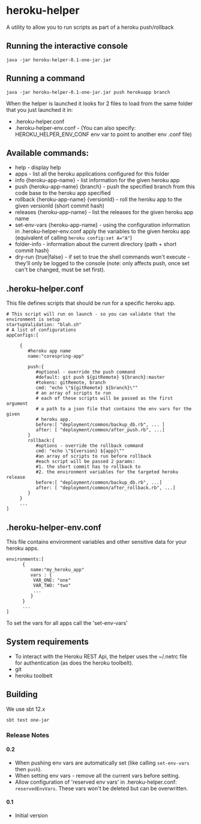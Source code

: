 # heroku-helper

A utility to allow you to run scripts as part of a heroku push/rollback

## Running the interactive console
    java -jar heroku-helper-0.1-one-jar.jar

## Running a command
    java -jar heroku-helper-0.1-one-jar.jar push herokuapp branch

When the helper is launched it looks for 2 files to load from the same folder that you just launched it in:
* .heroku-helper.conf
* .heroku-helper-env.conf - (You can also specify: HEROKU_HELPER_ENV_CONF env var to point to another env .conf file)

## Available commands:
* help - display help
* apps - list all the heroku applications configured for this folder
* info {heroku-app-name} - list information for the given heroku app
* push {heroku-app-name} {branch} - push the specified branch from this code base to the heroku app specified
* rollback {heroku-app-name} {versionId} - roll the heroku app to the given versionId (short commit hash)
* releases {heroku-app-name} - list the releases for the given heroku app name
* set-env-vars {heroku-app-name} - using the configuration information in .heroku-helper-env.conf apply the variables to the given heroku app (equivalent of calling `heroku config:set A="A"`)
* folder-info - information about the current directory (path + short commit hash)
* dry-run {true|false} - if set to true the shell commands won't execute - they'll only be logged to the console (note: only affects push, once set can't be changed, must be set first).

## .heroku-helper.conf
This file defines scripts that should be run for a specific heroku app.

    # This script will run on launch - so you can validate that the environment is setup
    startupValidation: "blah.sh"
    # A list of configurations
    appConfigs:[

         {
            #heroku app name
            name:"corespring-app"
            
            push:{
               #optional - override the push command
               #default: git push ${gitRemote} ${branch}:master
               #tokens: gitRemote, branch
               cmd: "echo \"${gitRemote} ${branch}\""
               # an array of scripts to run
               # each of these scripts will be passed as the first argument
               # a path to a json file that contains the env vars for the given
               # heroku app.
               before:[ "deployment/common/backup_db.rb", ... ]
               after: [ "deployment/common/after_push.rb", ...]
            }
            rollback:{
               #options - override the rollback command
               cmd: "echo \"${version} ${app}\""
               #an array of scripts to run before rollback
               #each script will be passed 2 params:
               #1. the short commit has to rollback to
               #2. the environment variables for the targeted heroku release
               before:[ "deployment/common/backup_db.rb", ...]
               after: [ "deployment/common/after_rollback.rb", ...]
            }
         }
         ...
    ]

## .heroku-helper-env.conf
This file contains environment variables and other sensitive data for your heroku apps.

    environments:[
          {
             name:"my_heroku_app"
             vars : {
              VAR_ONE: "one"
              VAR_TWO: "two"
              ...
             }
          }
          ...
    ]

To set the vars for all apps call the 'set-env-vars'

## System requirements
* To interact with the Heroku REST Api, the helper uses the ~/.netrc file for authentication (as does the heroku toolbelt).
* git
* heroku toolbelt


## Building
We use sbt 12.x

    sbt test one-jar

### Release Notes

#### 0.2
- When pushing env vars are automatically set (like calling `set-env-vars` then `push`).
- When setting env vars - remove all the current vars before setting.
- Allow configuration of 'reserved env vars' in .heroku-helper.conf: `reservedEnvVars`. These vars won't be deleted
but can be overwritten.

#### 0.1
- Initial version



